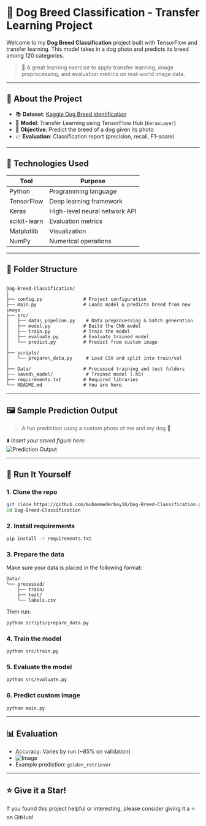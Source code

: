 # 🐶 Dog Breed Classification - Transfer Learning Project

Welcome to my **Dog Breed Classification** project built with TensorFlow and transfer learning. This model takes in a dog photo and predicts its breed among 120 categories.

> 🧪 A great learning exercise to apply transfer learning, image preprocessing, and evaluation metrics on real-world image data.

---

## 📌 About the Project

- 📚 **Dataset**: [Kaggle Dog Breed Identification](https://www.kaggle.com/c/dog-breed-identification)
- 🧠 **Model**: Transfer Learning using TensorFlow Hub (`KerasLayer`)
- 🎯 **Objective**: Predict the breed of a dog given its photo
- 📈 **Evaluation**: Classification report (precision, recall, F1-score)

---

## 🧰 Technologies Used

| Tool         | Purpose                        |
|--------------|--------------------------------|
| Python       | Programming language           |
| TensorFlow   | Deep learning framework        |
| Keras        | High-level neural network API  |
| scikit-learn | Evaluation metrics             |
| Matplotlib   | Visualization                  |
| NumPy        | Numerical operations           |

---

## 📁 Folder Structure

```

Dog-Breed-Classification/
│
├── config.py               # Project configuration
├── main.py                 # Loads model & predicts breed from new image
├── src/
│   ├── data\_pipeline.py    # Data preprocessing & batch generation
│   ├── model.py            # Build the CNN model
│   ├── train.py            # Train the model
│   ├── evaluate.py         # Evaluate trained model
│   └── predict.py          # Predict from custom image
│
├── scripts/
│   └── prepare\_data.py     # Load CSV and split into train/val
│
├── Data/                   # Processed training and test folders
├── saved\_model/            # Trained model (.h5)
├── requirements.txt        # Required libraries
└── README.md               # You are here

````

---

## 🖼️ Sample Prediction Output

> A fun prediction using a custom photo of me and my dog 🐾

⬇️ _Insert your saved figure here:_  
![Prediction Output](assets/loka_prediction.png) <!-- Rename or move accordingly -->

---

## 🚀 Run It Yourself

### 1. Clone the repo

```bash
git clone https://github.com/muhammederbay10/Dog-Breed-Classification.git
cd Dog-Breed-Classification
````

### 2. Install requirements

```bash
pip install -r requirements.txt
```

### 3. Prepare the data

Make sure your data is placed in the following format:

```
Data/
└── processed/
    ├── train/
    ├── test/
    └── labels.csv
```

Then run:

```bash
python scripts/prepare_data.py
```

### 4. Train the model

```bash
python src/train.py
```

### 5. Evaluate the model

```bash
python src/evaluate.py
```

### 6. Predict custom image

```bash
python main.py
```

---

## 📊 Evaluation

* Accuracy: Varies by run (\~85% on validation)
* ![Image](https://github.com/user-attachments/assets/6fba676d-4049-4cc8-9b6b-d2238e5eac4f)
* Example prediction: `golden_retriever`

---


## ⭐ Give it a Star!

If you found this project helpful or interesting, please consider giving it a ⭐ on GitHub!

```
